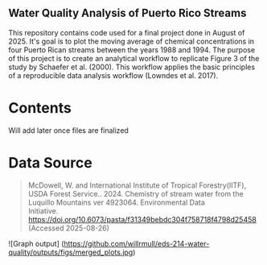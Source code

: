 ## Water Quality Analysis of Puerto Rico Streams 
This repository contains code used for a final project done in August of 2025. It's goal is to plot the moving average of chemical concentrations in four Puerto Rican streams between the years 1988 and 1994. The purpose of this project is to create an analytical workflow to replicate Figure 3 of the study by Schaefer et al. (2000). This workflow applies the basic principles of a reproducible data analysis workflow (Lowndes et al. 2017). 

# Contents 
Will add later once files are finalized

# Data Source
  > McDowell, W. and International Institute of Tropical Forestry(IITF), 
  > USDA Forest Service.. 2024. Chemistry of stream water from the 
  > Luquillo Mountains ver 4923064. Environmental Data       
  > Initiative. https://doi.org/10.6073/pasta/f31349bebdc304f758718f4798d25458 
  > (Accessed 2025-08-26)

![Graph output]
(https://github.com/willrmull/eds-214-water-quality/outputs/figs/merged_plots.jpg)
